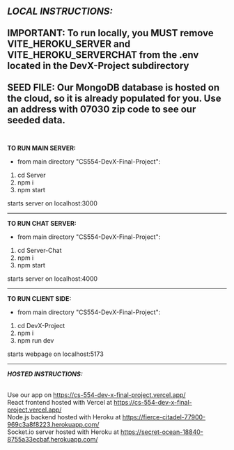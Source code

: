 ***LOCAL INSTRUCTIONS:*** <br><br>
IMPORTANT: To run locally, you MUST remove VITE_HEROKU_SERVER and VITE_HEROKU_SERVERCHAT from the .env located in the DevX-Project subdirectory <br><br>
SEED FILE: Our MongoDB database is hosted on the cloud, so it is already populated for you. Use an address with 07030 zip code to see our seeded data. <br><br>
---------------------------------
**TO RUN MAIN SERVER:**
- from main directory "CS554-DevX-Final-Project":
1. cd Server
2. npm i
3. npm start

starts server on localhost:3000

---------------------------------
**TO RUN CHAT SERVER:**
- from main directory "CS554-DevX-Final-Project":
1. cd Server-Chat
2. npm i
3. npm start

starts server on localhost:4000

--------------------------------
**TO RUN CLIENT SIDE:**
- from main directory "CS554-DevX-Final-Project":
1. cd DevX-Project
2. npm i
3. npm run dev

starts webpage on localhost:5173

--------------------------------

***HOSTED INSTRUCTIONS:*** <br> <br>

Use our app on https://cs-554-dev-x-final-project.vercel.app/ <br>
React frontend hosted with Vercel at https://cs-554-dev-x-final-project.vercel.app/ <br>
Node.js backend hosted with Heroku at https://fierce-citadel-77900-969c3a8f8223.herokuapp.com/ <br>
Socket.io server hosted with Heroku at https://secret-ocean-18840-8755a33ecbaf.herokuapp.com/ <br>

